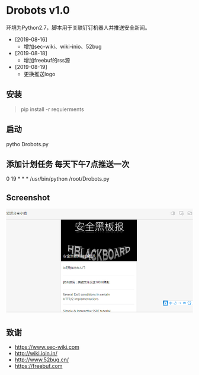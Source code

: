 # Drobots v1.0 #

环境为Python2.7，脚本用于关联钉钉机器人并推送安全新闻。

* [2019-08-16] 
  * 增加sec-wiki、wiki-inio、52bug
* [2019-08-18] 
  * 增加freebuf的rss源
* [2019-08-19]
  * 更换推送logo

## 安装 ##
> pip install -r requierments

## 启动 ##

pytho Drobots.py

## 添加计划任务 每天下午7点推送一次 ##

0 19 * * * /usr/bin/python /root/Drobots.py

## Screenshot ##

![screenshot](1.jpg)

## 致谢 ##

* https://www.sec-wiki.com
* http://wiki.ioin.in/
* http://www.52bug.cn/
* https://freebuf.com

